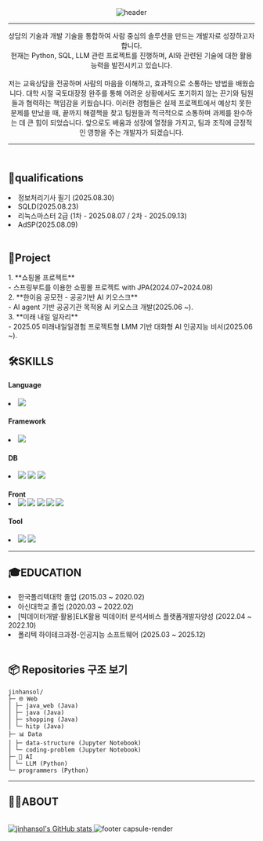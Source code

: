 <!DOCTYPE html>
<html lang="en">
<head>
    <meta charset="UTF-8">
    <meta name="viewport" content="width=device-width, initial-scale=1.0">
</head>
<body>
    <header id="header">
<img src="https://capsule-render.vercel.app/api?type=Waving&color=auto&height=300&section=header&text=진한솔%20입니다.&fontSize=90" alt="header">
  <!-- 이력서 헤더 : 이름과 타이틀 작성 -->
  <hr>
  상담의 기술과 개발 기술을 통합하여 사람 중심의 솔루션을 만드는 개발자로 성장하고자 합니다.</br>
  현재는 Python, SQL, LLM 관련 프로젝트를 진행하며, AI와 관련된 기술에 대한 활용 능력을 발전시키고 있습니다.
</br></br>
  저는 교육상담을 전공하며 사람의 마음을 이해하고, 효과적으로 소통하는 방법을 배웠습니다.
  대학 시절 국토대장정 완주를 통해 어려운 상황에서도 포기하지 않는 끈기와 팀원들과 협력하는 책임감을 키웠습니다.
  이러한 경험들은 실제 프로젝트에서 예상치 못한 문제를 만났을 때, 끝까지 해결책을 찾고 팀원들과 적극적으로 소통하며 과제를 완수하는 데 큰 힘이 되었습니다.
  앞으로도 배움과 성장에 열정을 가지고, 팀과 조직에 긍정적인 영향을 주는 개발자가 되겠습니다.
  <hr>
</header>

<main>
  <article id="mainLeft">
      <section>
      <h2>📘qualifications</h2>
      <li>정보처리기사 필기 (2025.08.30)</li>
      <li>SQLD(2025.08.23)</li>
      <li>리눅스마스터 2급 (1차 - 2025.08.07 / 2차 - 2025.09.13)</li>
      <li>AdSP(2025.08.09)</li></br>
    </section>
    <section>
     <h2>🚀Project</h2>
         1. **쇼핑몰 프로젝트**</br>
        -  스프링부트를 이용한 쇼핑몰 프로젝트 with JPA(2024.07~2024.08)
    </br>
         2. **한이음 공모전 - 공공기반 AI 키오스크**</br>
       - AI agent 기반 공공기관 목적용 AI 키오스크 개발(2025.06 ~).
        </br>
         3. **미래 내일 일자리**</br>
       - 2025.05 미래내일일경험 프로젝트형 LMM 기반 대화형 AI 인공지능 비서(2025.06 ~).
    </section>
    <section>
      <h2>🛠️SKILLS</h2>
      <h4>Language</h4>
        <li><img src="https://img.shields.io/badge/java-%23007396.svg?&style=for-the-badge&logo=java&logoColor=white" /></li>
      <h4>Framework</h5>
        <li>
            <img src="https://img.shields.io/badge/spring-%236DB33F.svg?&style=for-the-badge&logo=spring&logoColor=white" />
        </li>
      <h4>DB</h4>
        <li>
            <img src="https://img.shields.io/badge/mariadb-%23003545.svg?&style=for-the-badge&logo=mariadb&logoColor=white" />
            <img src="https://img.shields.io/badge/mysql-%234479A1.svg?&style=for-the-badge&logo=mysql&logoColor=white" />
            <img src="https://img.shields.io/badge/oracle-%23F80000.svg?&style=for-the-badge&logo=oracle&logoColor=white" />
        </li>
      <h4>Front</4>
        <li>
            <img src="https://img.shields.io/badge/html5-%23E34F26.svg?&style=for-the-badge&logo=html5&logoColor=white" />
            <img src="https://img.shields.io/badge/css3-%231572B6.svg?&style=for-the-badge&logo=css3&logoColor=white" />
            <img src="https://img.shields.io/badge/bootstrap-%237952B3.svg?&style=for-the-badge&logo=bootstrap&logoColor=white" />
            <img src="https://img.shields.io/badge/javascript-%23F7DF1E.svg?&style=for-the-badge&logo=javascript&logoColor=black" />
            <img src="https://img.shields.io/badge/react-%2361DAFB.svg?&style=for-the-badge&logo=react&logoColor=black" />
        </li>
      <h4>Tool</h4>
        <li>
            <img src="https://img.shields.io/badge/intellij%20idea-%23000000.svg?&style=for-the-badge&logo=intellij%20idea&logoColor=white" />
            <img src="https://img.shields.io/badge/eclipse%20ide-%232C2255.svg?&style=for-the-badge&logo=eclipse%20ide&logoColor=white" />
        </li>  
     </section>
    <hr>
     <section>
      <h2>🎓EDUCATION</h2>
      <li>한국폴리텍대학 졸업 (2015.03 ~ 2020.02)</li>
      <li>아신대학교 졸업 (2020.03 ~ 2022.02)</li>
      <li>[빅데이터개발·활용]ELK활용 빅데이터 분석서비스 플랫폼개발자양성 (2022.04 ~ 2022.10)</li>
      <li>폴리텍 하이테크과정-인공지능 소프트웨어 (2025.03 ~ 2025.12)</li></br>
    </section>
    <section>
    <h2>📦 Repositories 구조 보기</h2>
          
    
    jinhansol/
    ├─ 🌐 Web
    │ ├─ java_web (Java)
    │ ├─ java (Java)
    │ ├─ shopping (Java)
    │ └─ hitp (Java)
    ├─ 📊 Data
    │ ├─ data-structure (Jupyter Notebook)
    │ └─ coding-problem (Jupyter Notebook)
    ├─ 🧠 AI
    │ └─ LLM (Python)
    └─ programmers (Python)
    
          
</section>
</article>    
  <article id="mainRight">
      <hr>
    <section>
     <h2>🙋‍♂️ABOUT</h2>
     </br>
     <a href="https://github.com/jinhansol/github-readme-stats" target="_blank">
      <img src="https://github-readme-stats.vercel.app/api?username=jinhansol" alt="jinhansol's GitHub stats">
    </a>
        <img src="https://capsule-render.vercel.app/api?section=footer&type=Waving&color=7F7FD5&height=200&text=%20&fontSize=60" alt="footer capsule-render"/>
    </section>
  </article>
</main>
</body>
</html>
